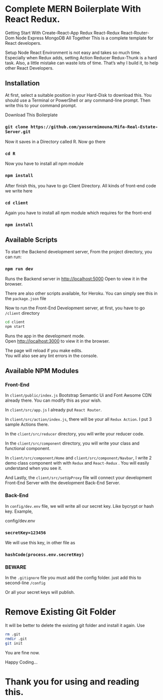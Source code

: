 # Complete MERN Boilerplate With React Redux.     
Getting Start With Create-React-App Redux React-Redux React-Router-Dom Node Express MongoDB All Together
This is a complete template for React developers.

Setup Node React Environment is not easy and takes so much time. Especially when Redux adds, setting Action Reducer Redux-Thunk is a hard task. Also, a little mistake can waste lots of time. That’s why I build it, to help other React Developers.  

## Installation

At first, select a suitable position in your Hard-Disk to download this. You should use a Terminal or PowerShell or any command-line prompt. Then write this to your command prompt.

Download This Boilerplate 
### `git clone https://github.com/yassermimouna/Mifa-Real-Estate-Server.git`
Now it saves in a Directory called R. Now go there 
### `cd R`
Now you have to install all npm module 
### `npm install`
After finish this, you have to go Client Directory. All kinds of front-end code we write here 
### `cd client`
Again you have to install all npm module which requires for the front-end
### `npm install`


## Available Scripts

To start the Backend development server, From the project directory, you can run:
### `npm run dev`

Runs the Backend server in 
[http://localhost:5000](http://localhost:5000) Open to view it in the browser.

There are also other scripts available, for Heroku. You can simply see this in the `package.json` file

Now to run the Front-End Development server, at first, you have to go `/client` directory

```bash
cd client 
npm start
```
Runs the app in the development mode.\
Open [http://localhost:3000](http://localhost:3000) to view it in the browser.

The page will reload if you make edits.\
You will also see any lint errors in the console.




## Available NPM Modules

### Front-End

In `client/public/index.js` Bootstrap Semantic Ui and Font Awsome CDN already there. You can modify this as your wish.
 
In `client/src/app.js` I already put `React Router`.

In `client/src/action/index.js`, there will be your all `Redux Action`. I put 3 sample Actions there. 

In the `client/src/reducer` directory, you will write your reducer code. 

In the `client/src/component` directory, you will write your class and functional component.

In `client/src/component/Home` and `client/src/component/Navbar`, I write 2 demo class component with with `Redux` and `React-Redux` . You will easily understand when you see it. 

And Lastly, the `client/src/setUpProxy` file will connect your development Front-End Server with the development Back-End Server.

### Back-End

In `config/dev.env` file, we will write all our secret key. Like bycrypt or hash key. Example,

config/dev.env
### `secretKey=123456`
We will use this key, in other file as 
### `hashCode(process.env.secretKey)`

### BEWARE
In the `.gitignore` file you must add the config folder. just add this to second-line `/config`

Or all your secret keys will publish.

# Remove Existing Git Folder
It will be better to delete the existing git folder and install it again. Use
```bash
rm .git
rmdir .git
git init
```

You are fine now.

Happy Coding...


# Thank you for using and reading this.


